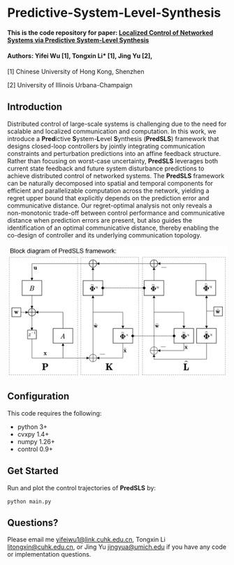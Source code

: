# Predictive-System-Level-Synthesis 
#### This is the code repository for paper: [Localized Control of Networked Systems via Predictive System-Level Synthesis](https://)
#### Authors: Yifei Wu [1], Tongxin Li* [1], Jing Yu [2],

[1] Chinese University of Hong Kong, Shenzhen

[2] University of Illinois Urbana-Champaign
## Introduction
Distributed control of large-scale systems is challenging due to the need for scalable and localized communication and computation. In this work, we introduce a **Pred**ictive **S**ystem-**L**evel **S**ynthesis (**PredSLS**) framework that designs closed-loop controllers by jointly integrating communication constraints and perturbation predictions into an affine feedback structure. Rather than focusing on worst-case uncertainty, **PredSLS** leverages both current state feedback and future system disturbance predictions to achieve distributed control of networked systems.
The **PredSLS** framework can be naturally decomposed into spatial and temporal components for efficient and parallelizable computation across the network, yielding a regret upper bound that explicitly depends on the prediction error and communicative distance. Our regret-optimal analysis not only reveals a
non-monotonic trade-off between control performance and communicative distance when prediction errors are present, but also  guides the identification of an optimal communicative distance, thereby enabling the co-design of controller and its underlying communication topology.

<img src="./pic/PredSLS_01.png" width="600">

## Configuration
This code requires the following:
<!--
We recommend using Python 3 (and pip3) or above. 
-->
* python 3+
* cvxpy 1.4+
* numpy 1.26+
* control 0.9+

## Get Started
Run and plot the control trajectories of **PredSLS** by:
```
python main.py
```

## Questions?

Please email me <yifeiwu1@link.cuhk.edu.cn>, Tongxin Li <litongxin@cuhk.edu.cn>, or Jing Yu <jingyua@umich.edu> if you have any code or implementation questions.
